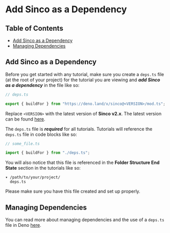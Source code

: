 # Add Sinco as a Dependency

## Table of Contents

- [Add Sinco as a Dependency](#add-sinco-as-a-dependency)
- [Managing Dependencies](#managing-dependencies)

## Add Sinco as a Dependency

Before you get started with any tutorial, make sure you create a `deps.ts` file
(at the root of your project) for the tutorial you are viewing and **_add Sinco
as a dependency_** in the file like so:

```typescript
// deps.ts

export { buildFor } from "https://deno.land/x/sinco@<VERSION>/mod.ts";
```

Replace `<VERSION>` with the latest version of **Sinco v2.x**. The latest
version can be found
[here](https://github.com/drashland/sinco/releases/latest?q=v2&expanded=true).

The `deps.ts` file is **_required_** for all tutorials. Tutorials will reference
the `deps.ts` file in code blocks like so:

```typescript
// some_file.ts

import { buildFor } from "./deps.ts";
```

You will also notice that this file is referenced in the **Folder Structure End
State** section in the tutorials like so:

```text
▾ /path/to/your/project/
  deps.ts
```

Please make sure you have this file created and set up properly.

## Managing Dependencies

You can read more about managing dependencies and the use of a `deps.ts` file in
Deno [here](https://deno.land/manual/examples/manage_dependencies).
